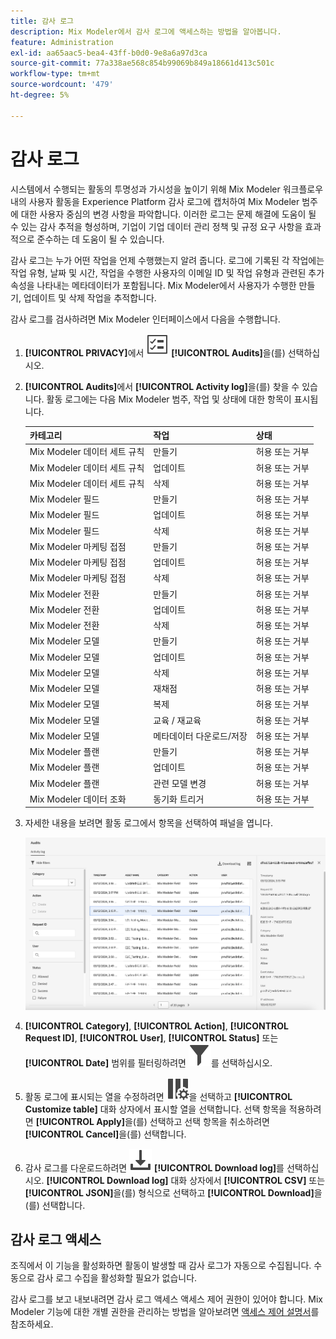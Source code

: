 ```yaml
---
title: 감사 로그
description: Mix Modeler에서 감사 로그에 액세스하는 방법을 알아봅니다.
feature: Administration
exl-id: aa65aac5-bea4-43ff-b0d0-9e8a6a97d3ca
source-git-commit: 77a338ae568c854b99069b849a18661d413c501c
workflow-type: tm+mt
source-wordcount: '479'
ht-degree: 5%

---
```


# 감사 로그

시스템에서 수행되는 활동의 투명성과 가시성을 높이기 위해 Mix Modeler 워크플로우 내의 사용자 활동을 Experience Platform 감사 로그에 캡처하여 Mix Modeler 범주에 대한 사용자 중심의 변경 사항을 파악합니다. 이러한 로그는 문제 해결에 도움이 될 수 있는 감사 추적을 형성하며, 기업이 기업 데이터 관리 정책 및 규정 요구 사항을 효과적으로 준수하는 데 도움이 될 수 있습니다.

<!-- DO WE HAVE TO ADD THIS
If you are subject to the Health Insurance Portability and Accountability Act (HIPAA) and create, receive, maintain, or transmit permitted sensitive personal data through Mix Modeler, you are responsible for executing a BAA with Adobe and licensing Healthcare Shield.
-->

감사 로그는 누가 어떤 작업을 언제 수행했는지 알려 줍니다. 로그에 기록된 각 작업에는 작업 유형, 날짜 및 시간, 작업을 수행한 사용자의 이메일 ID 및 작업 유형과 관련된 추가 속성을 나타내는 메타데이터가 포함됩니다. Mix Modeler에서 사용자가 수행한 만들기, 업데이트 및 삭제 작업을 추적합니다.

감사 로그를 검사하려면 Mix Modeler 인터페이스에서 다음을 수행합니다.

1. **[!UICONTROL PRIVACY]**&#x200B;에서 ![작업 목록](/help/assets/icons/TaskList.svg) **[!UICONTROL Audits]**&#x200B;을(를) 선택하십시오.

1. **[!UICONTROL Audits]**&#x200B;에서 **[!UICONTROL Activity log]**&#x200B;을(를) 찾을 수 있습니다. 활동 로그에는 다음 Mix Modeler 범주, 작업 및 상태에 대한 항목이 표시됩니다.

   | 카테고리 | 작업 | 상태 |
   |---|---|---|
   | Mix Modeler 데이터 세트 규칙 | 만들기 | 허용 또는 거부 |
   | Mix Modeler 데이터 세트 규칙 | 업데이트 | 허용 또는 거부 |
   | Mix Modeler 데이터 세트 규칙 | 삭제 | 허용 또는 거부 |
   | Mix Modeler 필드 | 만들기 | 허용 또는 거부 |
   | Mix Modeler 필드 | 업데이트 | 허용 또는 거부 |
   | Mix Modeler 필드 | 삭제 | 허용 또는 거부 |
   | Mix Modeler 마케팅 접점 | 만들기 | 허용 또는 거부 |
   | Mix Modeler 마케팅 접점 | 업데이트 | 허용 또는 거부 |
   | Mix Modeler 마케팅 접점 | 삭제 | 허용 또는 거부 |
   | Mix Modeler 전환 | 만들기 | 허용 또는 거부 |
   | Mix Modeler 전환 | 업데이트 | 허용 또는 거부 |
   | Mix Modeler 전환 | 삭제 | 허용 또는 거부 |
   | Mix Modeler 모델 | 만들기 | 허용 또는 거부 |
   | Mix Modeler 모델 | 업데이트 | 허용 또는 거부 |
   | Mix Modeler 모델 | 삭제 | 허용 또는 거부 |
   | Mix Modeler 모델 | 재채점 | 허용 또는 거부 |
   | Mix Modeler 모델 | 복제 | 허용 또는 거부 |
   | Mix Modeler 모델 | 교육 / 재교육 | 허용 또는 거부 |
   | Mix Modeler 모델 | 메타데이터 다운로드/저장 | 허용 또는 거부 |
   | Mix Modeler 플랜 | 만들기 | 허용 또는 거부 |
   | Mix Modeler 플랜 | 업데이트 | 허용 또는 거부 |
   | Mix Modeler 플랜 | 관련 모델 변경 | 허용 또는 거부 |
   | Mix Modeler 데이터 조화 | 동기화 트리거 | 허용 또는 거부 |


1. 자세한 내용을 보려면 활동 로그에서 항목을 선택하여 패널을 엽니다.

   ![Mix Modeler 감사](/help/assets/mix-modeler-audit.png)

1. **[!UICONTROL Category]**, **[!UICONTROL Action]**, **[!UICONTROL Request ID]**, **[!UICONTROL User]**, **[!UICONTROL Status]** 또는 **[!UICONTROL Date]** 범위를 필터링하려면 ![필터](/help/assets/icons/Filter.svg)를 선택하십시오.

1. 활동 로그에 표시되는 열을 수정하려면 ![열](/help/assets/icons/ColumnSetting.svg)을 선택하고 **[!UICONTROL Customize table]** 대화 상자에서 표시할 열을 선택합니다. 선택 항목을 적용하려면 **[!UICONTROL Apply]**&#x200B;을(를) 선택하고 선택 항목을 취소하려면 **[!UICONTROL Cancel]**&#x200B;을(를) 선택합니다.

1. 감사 로그를 다운로드하려면 ![다운로드](/help/assets/icons/Download.svg) **[!UICONTROL Download log]**&#x200B;를 선택하십시오. **[!UICONTROL Download log]** 대화 상자에서 **[!UICONTROL CSV]** 또는 **[!UICONTROL JSON]**&#x200B;을(를) 형식으로 선택하고 **[!UICONTROL Download]**&#x200B;을(를) 선택합니다.

## 감사 로그 액세스

조직에서 이 기능을 활성화하면 활동이 발생할 때 감사 로그가 자동으로 수집됩니다. 수동으로 감사 로그 수집을 활성화할 필요가 없습니다.

감사 로그를 보고 내보내려면 감사 로그 액세스 액세스 제어 권한이 있어야 합니다. Mix Modeler 기능에 대한 개별 권한을 관리하는 방법을 알아보려면 [액세스 제어 설명서](https://experienceleague.adobe.com/en/docs/experience-platform/access-control/home)를 참조하세요.

